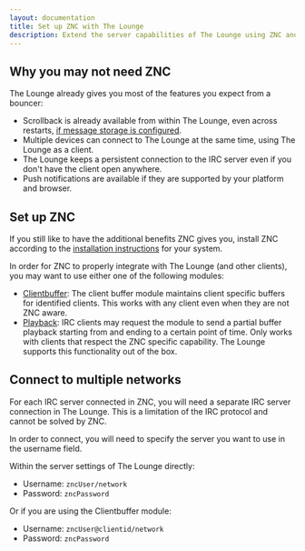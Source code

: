 ```yaml
---
layout: documentation
title: Set up ZNC with The Lounge
description: Extend the server capabilities of The Lounge using ZNC and its modules
---
```


## Why you may not need ZNC

The Lounge already gives you most of the features you expect from a bouncer:

- Scrollback is already available from within The Lounge, even across restarts, [if message storage is configured](/docs/configuration#messagestorage).
- Multiple devices can connect to The Lounge at the same time, using The Lounge as a client.
- The Lounge keeps a persistent connection to the IRC server even if you don't have the client open anywhere.
- Push notifications are available if they are supported by your platform and browser.

## Set up ZNC

If you still like to have the additional benefits ZNC gives you, install ZNC according to the [installation instructions](https://wiki.ZNC.in/Installation) for your system.

In order for ZNC to properly integrate with The Lounge (and other clients), you may want to use either one of the following modules:

 - [Clientbuffer](https://wiki.znc.in/Clientbuffer): The client buffer module maintains client specific buffers for identified clients. This works with any client even when they are not ZNC aware.
 - [Playback](https://wiki.znc.in/Playback): IRC clients may request the module to send a partial buffer playback starting from and ending to a certain point of time. Only works with clients that respect the ZNC specific capability. The Lounge supports this functionality out of the box.

## Connect to multiple networks

For each IRC server connected in ZNC, you will need a separate IRC server connection in The Lounge.
This is a limitation of the IRC protocol and cannot be solved by ZNC.

In order to connect, you will need to specify the server you want to use in the username field.

Within the server settings of The Lounge directly:

- Username: `zncUser/network`
- Password: `zncPassword`

Or if you are using the Clientbuffer module:

- Username: `zncUser@clientid/network`
- Password: `zncPassword`
